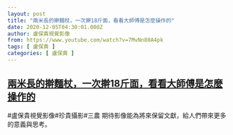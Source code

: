 ```yaml
---
layout: post
title: "兩米長的擀麵杖，一次擀18斤面，看看大師傅是怎麼操作的"
date: 2020-12-05T04:30:01.000Z
author: 盧保貴視覺影像
from: https://www.youtube.com/watch?v=7MvNn80A4pk
tags: [ 盧保貴 ]
categories: [ 盧保貴 ]
---
```

<!--1607142601000-->
[兩米長的擀麵杖，一次擀18斤面，看看大師傅是怎麼操作的](https://www.youtube.com/watch?v=7MvNn80A4pk)
------

<div>
#盧保貴視覺影像#珍貴攝影#三農 期待影像能為將來保留文獻，給人們帶來更多的意義與思考。
</div>
